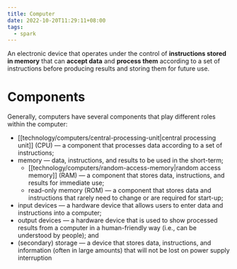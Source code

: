 ```yaml
---
title: Computer
date: 2022-10-20T11:29:11+08:00
tags:
  - spark
---
```


An electronic device that operates under the control of **instructions stored in memory** that can **accept data** and **process them** according to a set of instructions before producing results and storing them for future use.

# Components

Generally, computers have several components that play different roles within the computer:

- [[technology/computers/central-processing-unit|central processing unit]] (CPU) — a component that processes data according to a set of instructions;
- memory — data, instructions, and results to be used in the short-term;
	- [[technology/computers/random-access-memory|random access memory]] (RAM) — a component that stores data, instructions, and results for immediate use;
	- read-only memory (ROM) — a component that stores data and instructions that rarely need to change or are required for start-up;
- input devices — a hardware device that allows users to enter data and instructions into a computer;
- output devices — a hardware device that is used to show processed results from a computer in a  human-friendly way (i.e., can be understood by people); and
- (secondary) storage — a device that stores data, instructions, and information (often in large amounts) that will not be lost on power supply interruption
